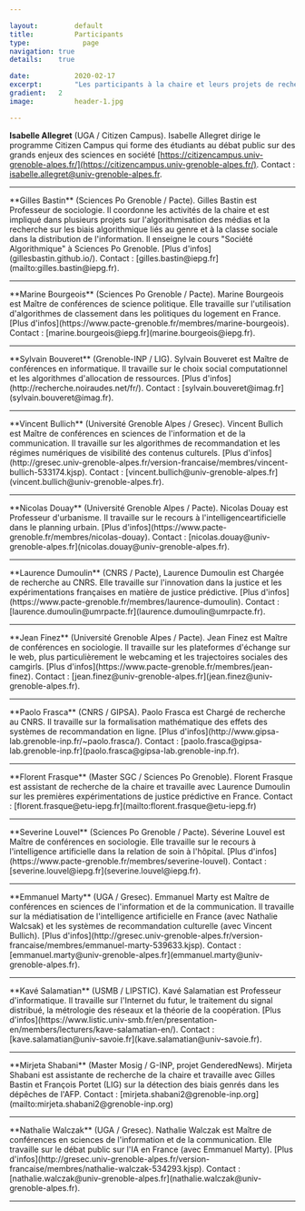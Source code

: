 ```yaml
---

layout:			default
title:  		Participants
type:			  page
navigation: true
details:    true

date:   		2020-02-17
excerpt: 		"Les participants à la chaire et leurs projets de recherche"
gradient: 	2
image: 			header-1.jpg

---
```


**Isabelle Allegret** (UGA / Citizen Campus). Isabelle Allegret dirige le programme Citizen Campus qui forme des étudiants au débat public sur des grands enjeux des sciences en société [https://citizencampus.univ-grenoble-alpes.fr/](https://citizencampus.univ-grenoble-alpes.fr/). Contact : [isabelle.allegret@univ-grenoble-alpes.fr](mailto:isabelle.allegret@univ-grenoble-alpes.fr).
<hr>
**Gilles Bastin** (Sciences Po Grenoble / Pacte). Gilles Bastin est Professeur de sociologie. Il coordonne les activités de la chaire et est impliqué dans plusieurs projets sur l'algorithmisation des médias et la recherche sur les biais algorithmique liés au genre et à la classe sociale dans la distribution de l'information. Il enseigne le cours "Société Algorithmique" à Sciences Po Grenoble. [Plus d'infos](gillesbastin.github.io/). Contact : [gilles.bastin@iepg.fr](mailto:gilles.bastin@iepg.fr).
<hr>
**Marine Bourgeois** (Sciences Po Grenoble / Pacte). Marine Bourgeois est Maître de conférences de science politique. Elle travaille sur l'utilisation d'algorithmes de classement dans les politiques du logement en France. [Plus d'infos](https://www.pacte-grenoble.fr/membres/marine-bourgeois). Contact : [marine.bourgeois@iepg.fr](marine.bourgeois@iepg.fr).
<hr>
**Sylvain Bouveret** (Grenoble-INP / LIG). Sylvain Bouveret est Maître de conférences en informatique. Il travaille sur le choix social computationnel et les algorithmes d'allocation de ressources. [Plus d'infos](http://recherche.noiraudes.net/fr/). Contact : [sylvain.bouveret@imag.fr](sylvain.bouveret@imag.fr).
<hr>
**Vincent Bullich** (Université Grenoble Alpes / Gresec). Vincent Bullich est Maître de conférences en sciences de l'information et de la communication. Il travaille sur les algorithmes de recommandation et les régimes numériques de visibilité des contenus culturels. [Plus d'infos](http://gresec.univ-grenoble-alpes.fr/version-francaise/membres/vincent-bullich-533174.kjsp). Contact : [vincent.bullich@univ-grenoble-alpes.fr](vincent.bullich@univ-grenoble-alpes.fr).
<hr>
**Nicolas Douay** (Université Grenoble Alpes / Pacte). Nicolas Douay est Professeur d'urbanisme. Il travaille sur le recours à l'intelligenceartificielle dans le planning urbain. [Plus d'infos](https://www.pacte-grenoble.fr/membres/nicolas-douay). Contact : [nicolas.douay@univ-grenoble-alpes.fr](nicolas.douay@univ-grenoble-alpes.fr).
<hr>
**Laurence Dumoulin** (CNRS / Pacte), Laurence Dumoulin est Chargée de recherche au CNRS. Elle travaille sur l'innovation dans la justice et les expérimentations françaises en matière de justice prédictive. [Plus d'infos](https://www.pacte-grenoble.fr/membres/laurence-dumoulin). Contact : [laurence.dumoulin@umrpacte.fr](laurence.dumoulin@umrpacte.fr).
<hr>
**Jean Finez** (Université Grenoble Alpes / Pacte). Jean Finez est Maître de conférences en sociologie. Il travaille sur les plateformes d'échange sur le web, plus particulièrement le webcaming et les trajectoires sociales des camgirls. [Plus d'infos](https://www.pacte-grenoble.fr/membres/jean-finez). Contact : [jean.finez@univ-grenoble-alpes.fr](jean.finez@univ-grenoble-alpes.fr).
<hr>
**Paolo Frasca** (CNRS / GIPSA). Paolo Frasca est Chargé de recherche au CNRS. Il travaille sur la formalisation mathématique des effets des systèmes de recommandation en ligne. [Plus d'infos](http://www.gipsa-lab.grenoble-inp.fr/~paolo.frasca/). Contact : [paolo.frasca@gipsa-lab.grenoble-inp.fr](paolo.frasca@gipsa-lab.grenoble-inp.fr).
<hr>
**Florent Frasque** (Master SGC / Sciences Po Grenoble). Florent Frasque est assistant de recherche de la chaire et travaille avec Laurence Dumoulin sur les premières expérimentations de justice prédictive en France. Contact : [florent.frasque@etu-iepg.fr](mailto:florent.frasque@etu-iepg.fr)
<hr>
**Severine Louvel** (Sciences Po Grenoble / Pacte). Séverine Louvel est Maître de conférences en sociologie. Elle travaille sur le recours à l'intelligence artificielle dans la relation de soin à l'hôpital. [Plus d'infos](https://www.pacte-grenoble.fr/membres/severine-louvel). Contact : [severine.louvel@iepg.fr](severine.louvel@iepg.fr).
<hr>
**Emmanuel Marty** (UGA / Gresec). Emmanuel Marty est Maître de conférences en sciences de l'information et de la communication. Il travaille sur la médiatisation de l'intelligence artificielle en France (avec Nathalie Walcsak) et les systèmes de recommandation culturelle (avec Vincent Bullich). [Plus d'infos](http://gresec.univ-grenoble-alpes.fr/version-francaise/membres/emmanuel-marty-539633.kjsp). Contact :[emmanuel.marty@univ-grenoble-alpes.fr](emmanuel.marty@univ-grenoble-alpes.fr).
<hr>
**Kavé Salamatian** (USMB / LIPSTIC). Kavé Salamatian est Professeur d'informatique. Il travaille sur l'Internet du futur, le traitement du signal distribué, la métrologie des réseaux et la théorie de la coopération. [Plus d'infos](https://www.listic.univ-smb.fr/en/presentation-en/members/lecturers/kave-salamatian-en/). Contact : [kave.salamatian@univ-savoie.fr](kave.salamatian@univ-savoie.fr).
<hr>
**Mirjeta Shabani** (Master Mosig / G-INP, projet GenderedNews). Mirjeta Shabani est assistante de recherche de la chaire et travaille avec Gilles Bastin et François Portet (LIG) sur la détection des biais genrés dans les dépêches de l'AFP. Contact : [mirjeta.shabani2@grenoble-inp.org](mailto:mirjeta.shabani2@grenoble-inp.org)
<hr>
**Nathalie Walczak** (UGA / Gresec). Nathalie Walczak est Maître de conférences en sciences de l'information et de la communication. Elle travaille sur le débat public sur l'IA en France (avec Emmanuel Marty). [Plus d'infos](http://gresec.univ-grenoble-alpes.fr/version-francaise/membres/nathalie-walczak-534293.kjsp). Contact : [nathalie.walczak@univ-grenoble-alpes.fr](nathalie.walczak@univ-grenoble-alpes.fr).
<hr>
